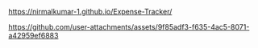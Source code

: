 https://nirmalkumar-1.github.io/Expense-Tracker/

https://github.com/user-attachments/assets/9f85adf3-f635-4ac5-8071-a42959ef6883

